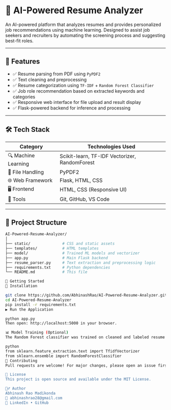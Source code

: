 # 🧠 AI-Powered Resume Analyzer

An AI-powered platform that analyzes resumes and provides personalized job recommendations using machine learning. Designed to assist job seekers and recruiters by automating the screening process and suggesting best-fit roles.

---

## 📌 Features

- ✅ Resume parsing from PDF using `PyPDF2`
- ✅ Text cleaning and preprocessing
- ✅ Resume categorization using `TF-IDF` + `Random Forest Classifier`
- ✅ Job role recommendation based on extracted keywords and categories
- ✅ Responsive web interface for file upload and result display
- ✅ Flask-powered backend for inference and processing

---

## 🛠️ Tech Stack

| Category          | Technologies Used                          |
|-------------------|--------------------------------------------|
| 🔍 Machine Learning | Scikit-learn, TF-IDF Vectorizer, RandomForest |
| 📂 File Handling    | PyPDF2                                     |
| 🌐 Web Framework    | Flask, HTML, CSS                          |
| 🖥️ Frontend         | HTML, CSS (Responsive UI)                 |
| 🧪 Tools            | Git, GitHub, VS Code                      |

---

## 📁 Project Structure

```bash
AI-Powered-Resume-Analyzer/
│
├── static/              # CSS and static assets
├── templates/           # HTML templates
├── model/               # Trained ML models and vectorizer
├── app.py               # Main Flask backend
├── resume_parser.py     # Text extraction and preprocessing logic
├── requirements.txt     # Python dependencies
└── README.md            # This file

🚀 Getting Started
🔧 Installation

git clone https://github.com/AbhinashRao/AI-Powered-Resume-Analyzer.git
cd AI-Powered-Resume-Analyzer
pip install -r requirements.txt
▶️ Run the Application

python app.py
Then open: http://localhost:5000 in your browser.

📊 Model Training (Optional)
The Random Forest classifier was trained on cleaned and labeled resume data, transformed using TF-IDF.

python
from sklearn.feature_extraction.text import TfidfVectorizer
from sklearn.ensemble import RandomForestClassifier
🤝 Contributing
Pull requests are welcome! For major changes, please open an issue first to discuss what you'd like to change.

📃 License
This project is open source and available under the MIT License.

🙋‍♂️ Author
Abhinash Rao Madikonda
📧 abhinashrao28@gmail.com
🔗 LinkedIn • GitHub
